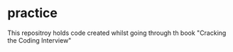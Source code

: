 practice
========

This repositroy holds code created whilst going through th book "Cracking the Coding Interview"
